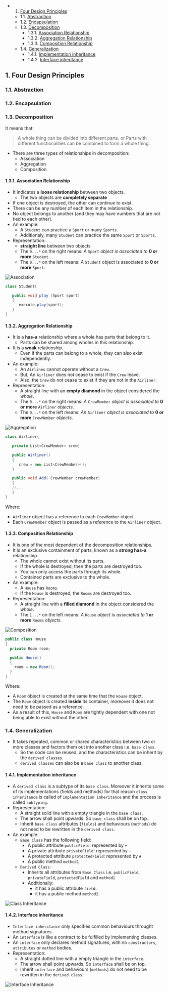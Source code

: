 <!-- vscode-markdown-toc -->
* 1. [Four Design Principles](#FourDesignPrinciples)
	* 1.1. [Abstraction](#Abstraction)
	* 1.2. [Encapsulation](#Encapsulation)
	* 1.3. [Decomposition](#Decomposition)
		* 1.3.1. [Association Relationship](#AssociationRelationship)
		* 1.3.2. [Aggregation Relationship](#AggregationRelationship)
		* 1.3.3. [Composition Relationship](#CompositionRelationship)
	* 1.4. [Generalization](#Generalization)
		* 1.4.1. [Implementation inheritance](#Implementationinheritance)
		* 1.4.2. [Interface inheritance](#Interfaceinheritance)

<!-- vscode-markdown-toc-config
	numbering=true
	autoSave=true
	/vscode-markdown-toc-config -->
<!-- /vscode-markdown-toc -->

##  1. <a name='FourDesignPrinciples'></a>Four Design Principles

###  1.1. <a name='Abstraction'></a>Abstraction


###  1.2. <a name='Encapsulation'></a>Encapsulation

###  1.3. <a name='Decomposition'></a>Decomposition
It means that:
> A whole thing can be divided into different parts.
>  or 
> Parts with different functionalities can be combined to form a whole thing.

- There are three types of relationships in decomposition:
  - Association
  - Aggregation
  - Composition

####  1.3.1. <a name='AssociationRelationship'></a>Association Relationship


- It indicates a **loose relationship** between two objects.
  - The two objects are **completely separate**
- If one object is destroyed, the other can continue to exist.
- There can be any number of each item in the relationship.
- No object belongs to another (and they may have numbers that are not tied to each other).  
- An example: 
  - A `Student` can practice a `Sport` or many `Sports`.
  - Additionaly, many `Student` can practice the same `Sport` or `Sports`.
- Representation:
  - **straight line** between two objects
  - The `0...*` on the right means: *A* `Sport` *object is associated to* **0 or more** `Student`.
  - The `0...*` on the left means: *A* `Student` object is associated to **0 or more** `Sport`. 


![Association](/ComputerScience/uploads/01-association.png)

``` cs
class Student{

   public void play (Sport sport)
   {
      execute.play(sport);
   }
}
```

####  1.3.2. <a name='AggregationRelationship'></a>Aggregation Relationship

- It is a **has-a** relationship where a whole has parts that belong to it.
  - Parts can be shared among wholes in this relationship.
- It is a **weak** relationship.
  - Even if the parts can belong to a whole, they can also exist independently.
- An example:
	- An `Airlines` cannot operate without a `Crew`.
	- But, An `Airliner` does not cease to exist if the `Crew` leave.
	- Also, the `Crew` do not cease to exist if they are not in the `Airliner`.
- Representation:
	- A straight line with an **empty diamond** in the object considered the *whole*.
	- The `0...*` on the right means: *A* `CrewMember` *object is associated to* **0 or more** `Airliner` *objects*.
	- The `0...*` on the left means: *An* `Airliner` *object is associated to* **0 or more** `CrewMember` *objects*.
	
![Aggregation](/ComputerScience/uploads/02-aggregation.png)

``` cs
class Airliner{

   private List<CrewMember> crew;

   public Airliner() 
   {
      crew = new List<CrewMember>();
   }

   public void Add( CrewMember crewMember) 
   {
   //...
   }
}
```
Where:
- `Airliner` object has a reference to each `CrewMember` object.
- Each `CrewMember` object is passed as a reference to the `Airliner` object.

####  1.3.3. <a name='CompositionRelationship'></a>Composition Relationship

- It is one of the most dependent of the decomposition relationships.
- It is an exclusive containment of parts, known as a **strong has-a** relationship.
  - The whole cannot exist without its parts.
  - If the whole is destroyed, then the parts are destroyed too.
  - You can only access the parts through its whole.
  - Contained parts are exclusive to the whole.
- An example:
  - A `House` has `Rooms`.
  - If the `House` is destroyed, the `Rooms` are destroyed too.  
- Representation:
  - A straight line with a **filled diamond** in the object considered the *whole*.
  - The `1...*` on the left means: *A* `House` *object is associated to* **1 or more** `Rooms` *objects*.


![Composition](/ComputerScience/uploads/03-composition.png)

``` cs
public class House
{
  private Room room;

  public House()
  {
    room = new Room(); 
  }
}
```
Where:
- A `Room` object is created at the same time that the `House` object.
- The `Room` object is created **inside** its container, moreover it does not need to be passed as a reference.
- As a result of this, `House`  and `Room` are tightly dependent with one not being able to exist without the other.
###  1.4. <a name='Generalization'></a>Generalization

- It takes repeated, common or shared characteristics between two or more classes and factors them out into another class i.e. `base class`.
  - So the code can be reused, and the characteristics can be inherit by the `derived classes`.
  - `derived classes` can also be a `base class` to another class.
    
####  1.4.1. <a name='Implementationinheritance'></a>Implementation inheritance
- A `derived class` is a subtype of its `base class`. Moreover it inherits some of its implementations (fields and methods) for that reason `class inheritance` is called of `implementation inheritance` and the process is called `subtyping`.
- Representation: 
  - A straight solid line with a empty triangle in the `base class`.
  - The arrow shall point upwards. So `base class` shall be on top.
  - Inherit `base class` attributes (`fields`) and behaviours (`methods`) do not need to be rewritten in the `derived class`.
- An example:
  - `Base Class` has the following field:
    - A public attribute `publicField`: represented by `+`
    - A private attribute `privateField`: represented by `-`
    - A protected attribute `protectedField`: represented by `#`
    - A public method `method1`
  - `Derived Class`:
    - Inherits all attributes from `Base Class` i.e. `publicField`, `privateField`, `protectedField` and `method1`
    - Additionally:
      -  it has a public attribute `field`.
      -  it has a public method `method2`.

![Class Inheritance](/ComputerScience/uploads/04-class-inheritance.png)

####  1.4.2. <a name='Interfaceinheritance'></a>Interface inheritance
- `Interface inheritance` only specifies common behaviours throught method signatures. 
- An `interface` is like a contract to be fulfilled by implementing classes.
- An `interface` only declares method signatures, with no `constructors`, `attributes` or `method` bodies.
- Representation: 
  - A straight dotted line with a empty triangle in the `interface`.
  - The arrow shall point upwards. So `interface` shall be on top.
  - Inherit `interface` and behaviours (`methods`) do not need to be rewritten in the `derived class`.


![Interface Inheritance](/ComputerScience/uploads/05-interface-inheritance.png)

